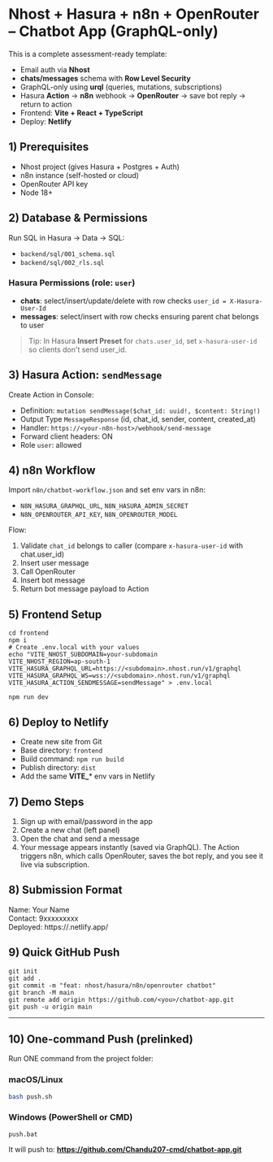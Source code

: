 # Nhost + Hasura + n8n + OpenRouter – Chatbot App (GraphQL-only)

This is a complete assessment-ready template:
- Email auth via **Nhost**
- **chats/messages** schema with **Row Level Security**
- GraphQL-only using **urql** (queries, mutations, subscriptions)
- Hasura **Action** → **n8n** webhook → **OpenRouter** → save bot reply → return to action
- Frontend: **Vite + React + TypeScript**
- Deploy: **Netlify**

## 1) Prerequisites
- Nhost project (gives Hasura + Postgres + Auth)
- n8n instance (self-hosted or cloud)
- OpenRouter API key
- Node 18+

## 2) Database & Permissions
Run SQL in Hasura → Data → SQL:
- `backend/sql/001_schema.sql`
- `backend/sql/002_rls.sql`

### Hasura Permissions (role: `user`)
- **chats**: select/insert/update/delete with row checks `user_id = X-Hasura-User-Id`
- **messages**: select/insert with row checks ensuring parent chat belongs to user

> Tip: In Hasura **Insert Preset** for `chats.user_id`, set `x-hasura-user-id` so clients don't send user_id.

## 3) Hasura Action: `sendMessage`
Create Action in Console:
- Definition: `mutation sendMessage($chat_id: uuid!, $content: String!)`
- Output Type `MessageResponse` (id, chat_id, sender, content, created_at)
- Handler: `https://<your-n8n-host>/webhook/send-message`
- Forward client headers: ON
- Role `user`: allowed

## 4) n8n Workflow
Import `n8n/chatbot-workflow.json` and set env vars in n8n:
- `N8N_HASURA_GRAPHQL_URL`, `N8N_HASURA_ADMIN_SECRET`
- `N8N_OPENROUTER_API_KEY`, `N8N_OPENROUTER_MODEL`

Flow:
1. Validate `chat_id` belongs to caller (compare `x-hasura-user-id` with chat.user_id)
2. Insert user message
3. Call OpenRouter
4. Insert bot message
5. Return bot message payload to Action

## 5) Frontend Setup
```
cd frontend
npm i
# Create .env.local with your values
echo "VITE_NHOST_SUBDOMAIN=your-subdomain
VITE_NHOST_REGION=ap-south-1
VITE_HASURA_GRAPHQL_URL=https://<subdomain>.nhost.run/v1/graphql
VITE_HASURA_GRAPHQL_WS=wss://<subdomain>.nhost.run/v1/graphql
VITE_HASURA_ACTION_SENDMESSAGE=sendMessage" > .env.local

npm run dev
```

## 6) Deploy to Netlify
- Create new site from Git
- Base directory: `frontend`
- Build command: `npm run build`
- Publish directory: `dist`
- Add the same **VITE_*** env vars in Netlify

## 7) Demo Steps
1. Sign up with email/password in the app
2. Create a new chat (left panel)
3. Open the chat and send a message
4. Your message appears instantly (saved via GraphQL). The Action triggers n8n, which calls OpenRouter, saves the bot reply, and you see it live via subscription.

## 8) Submission Format
Name: Your Name  
Contact: 9xxxxxxxxx  
Deployed: https://<your-netlify-site>.netlify.app/

## 9) Quick GitHub Push
```
git init
git add .
git commit -m "feat: nhost/hasura/n8n/openrouter chatbot"
git branch -M main
git remote add origin https://github.com/<you>/chatbot-app.git
git push -u origin main
```


---

## 10) One-command Push (prelinked)
Run ONE command from the project folder:

### macOS/Linux
```bash
bash push.sh
```

### Windows (PowerShell or CMD)
```
push.bat
```

It will push to: **https://github.com/Chandu207-cmd/chatbot-app.git**
